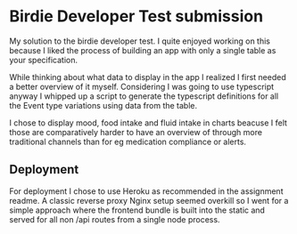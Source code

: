 
# Birdie Developer Test submission

My solution to the birdie developer test. 
I quite enjoyed working on this because I liked the process 
 of building an app with only a single table as your specification.

While thinking about what data to display in the app I realized I first needed
a better overview of it myself. Considering I was going to use typescript anyway
I whipped up a script to generate the typescript definitions for all the Event type 
variations using data from the table. 

I chose to display mood, food intake and fluid intake in charts beacuse I felt those 
are comparatively harder to have an overview of through more traditional channels than for eg medication
compliance or alerts.
## Deployment

For deployment I chose to use Heroku as recommended in 
the assignment readme. A classic reverse proxy Nginx setup
seemed overkill so I went for a simple approach where the frontend bundle is 
built into the static and served for all non /api routes from a single node process.